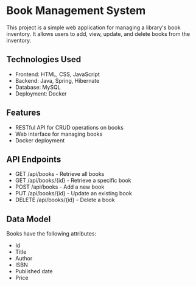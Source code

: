 # Book Management System

This project is a simple web application for managing a library's book inventory. It allows users to add, view, update, and delete books from the inventory.

## Technologies Used

- Frontend: HTML, CSS, JavaScript
- Backend: Java, Spring, Hibernate
- Database: MySQL
- Deployment: Docker

## Features

- RESTful API for CRUD operations on books
- Web interface for managing books
- Docker deployment

## API Endpoints

- GET /api/books - Retrieve all books
- GET /api/books/{id} - Retrieve a specific book
- POST /api/books - Add a new book
- PUT /api/books/{id} - Update an existing book
- DELETE /api/books/{id} - Delete a book

## Data Model

Books have the following attributes:
- Id
- Title
- Author
- ISBN
- Published date
- Price
